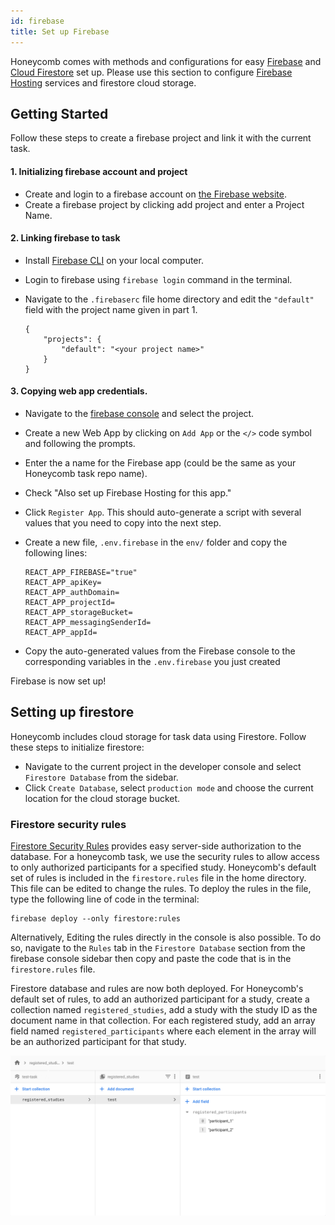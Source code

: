 ```yaml
---
id: firebase
title: Set up Firebase
---
```


Honeycomb comes with methods and configurations for easy [Firebase](https://firebase.google.com/) and [Cloud Firestore](https://firebase.google.com/docs/firestore) set up. Please use this section to configure [Firebase Hosting](https://firebase.google.com/docs/hosting) services and firestore cloud storage.

## Getting Started

Follow these steps to create a firebase project and link it with the current task.

#### 1. Initializing firebase account and project

- Create and login to a firebase account on [the Firebase website](https://firebase.google.com/).
- Create a firebase project by clicking add project and enter a Project Name.

#### 2. Linking firebase to task

- Install [Firebase CLI](https://firebase.google.com/docs/cli) on your local computer.
- Login to firebase using `firebase login` command in the terminal.
- Navigate to the `.firebaserc` file home directory and edit the `"default"` field with the project name given in part 1.

    ```
    {
        "projects": {
            "default": "<your project name>"
        }
    }   
    ```
  
#### 3. Copying web app credentials.

- Navigate to the [firebase console](https://console.firebase.google.com/) and select the project.
- Create a new Web App by clicking on `Add App` or the `</>` code symbol and following the prompts.
- Enter the a name for the Firebase app (could be the same as your Honeycomb task repo name).
- Check "Also set up Firebase Hosting for this app."
- Click `Register App`.  This should auto-generate a script with several values that you need to copy into the next step.
- Create a new file, `.env.firebase` in the `env/` folder and copy the following lines:

  ```
  REACT_APP_FIREBASE="true"
  REACT_APP_apiKey=
  REACT_APP_authDomain=
  REACT_APP_projectId=
  REACT_APP_storageBucket=
  REACT_APP_messagingSenderId=
  REACT_APP_appId=
  ```

- Copy the auto-generated values from the Firebase console to the corresponding variables in the `.env.firebase` you just created

Firebase is now set up!

## Setting up firestore

Honeycomb includes cloud storage for task data using Firestore. Follow these steps to initialize firestore:

- Navigate to the current project in the developer console and select `Firestore Database` from the sidebar.
- Click `Create Database`, select `production mode` and choose the current location for the cloud storage bucket.
  
### Firestore security rules

[Firestore Security Rules](https://firebase.google.com/docs/firestore/security/get-started) provides easy server-side authorization to the database. For a honeycomb task, we use the security rules to allow access to only authorized participants for a specified study. Honeycomb's default set of rules is included in the `firestore.rules` file in the home directory. This file can be edited to change the rules. To deploy the rules in the file, type the following line of code in the terminal:

```
firebase deploy --only firestore:rules
```

Alternatively, Editing the rules directly in the console is also possible. To do so, navigate to the `Rules` tab in the `Firestore Database` section from the firebase console sidebar then copy and paste the code that is in the `firestore.rules` file.

Firestore database and rules are now both deployed. For Honeycomb's default set of rules, to add an authorized participant for a study, create a collection named `registered_studies`, add a study with the study ID as the document name in that collection. For each registered study, add an array field named `registered_participants` where each element in the array will be an authorized participant for that study.

![](assets/test-task.png)